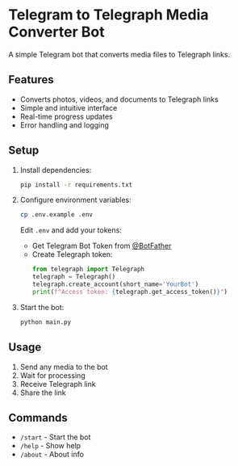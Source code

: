 # Telegram to Telegraph Media Converter Bot

A simple Telegram bot that converts media files to Telegraph links.

## Features

- Converts photos, videos, and documents to Telegraph links
- Simple and intuitive interface
- Real-time progress updates
- Error handling and logging

## Setup

1. Install dependencies:
   ```bash
   pip install -r requirements.txt
   ```

2. Configure environment variables:
   ```bash
   cp .env.example .env
   ```
   Edit `.env` and add your tokens:
   - Get Telegram Bot Token from [@BotFather](https://t.me/BotFather)
   - Create Telegraph token:
     ```python
     from telegraph import Telegraph
     telegraph = Telegraph()
     telegraph.create_account(short_name='YourBot')
     print(f"Access token: {telegraph.get_access_token()}")
     ```

3. Start the bot:
   ```bash
   python main.py
   ```

## Usage

1. Send any media to the bot
2. Wait for processing
3. Receive Telegraph link
4. Share the link

## Commands

- `/start` - Start the bot
- `/help` - Show help
- `/about` - About info